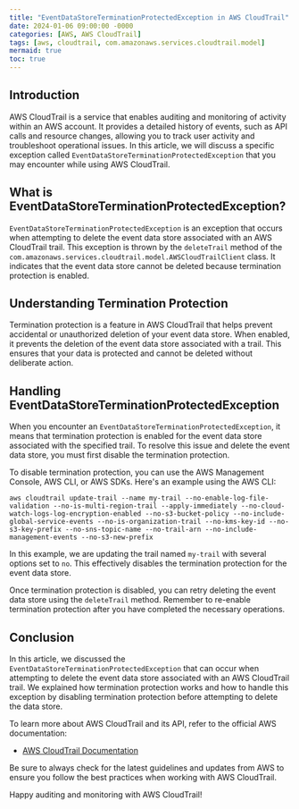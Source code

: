 ```yaml
---
title: "EventDataStoreTerminationProtectedException in AWS CloudTrail"
date: 2024-01-06 09:00:00 -0000
categories: [AWS, AWS CloudTrail]
tags: [aws, cloudtrail, com.amazonaws.services.cloudtrail.model]
mermaid: true
toc: true
---
```



## Introduction

AWS CloudTrail is a service that enables auditing and monitoring of activity within an AWS account. It provides a detailed history of events, such as API calls and resource changes, allowing you to track user activity and troubleshoot operational issues. In this article, we will discuss a specific exception called `EventDataStoreTerminationProtectedException` that you may encounter while using AWS CloudTrail.

## What is EventDataStoreTerminationProtectedException?

`EventDataStoreTerminationProtectedException` is an exception that occurs when attempting to delete the event data store associated with an AWS CloudTrail trail. This exception is thrown by the `deleteTrail` method of the `com.amazonaws.services.cloudtrail.model.AWSCloudTrailClient` class. It indicates that the event data store cannot be deleted because termination protection is enabled.

## Understanding Termination Protection

Termination protection is a feature in AWS CloudTrail that helps prevent accidental or unauthorized deletion of your event data store. When enabled, it prevents the deletion of the event data store associated with a trail. This ensures that your data is protected and cannot be deleted without deliberate action.

## Handling EventDataStoreTerminationProtectedException

When you encounter an `EventDataStoreTerminationProtectedException`, it means that termination protection is enabled for the event data store associated with the specified trail. To resolve this issue and delete the event data store, you must first disable the termination protection.

To disable termination protection, you can use the AWS Management Console, AWS CLI, or AWS SDKs. Here's an example using the AWS CLI:

```shell
aws cloudtrail update-trail --name my-trail --no-enable-log-file-validation --no-is-multi-region-trail --apply-immediately --no-cloud-watch-logs-log-encryption-enabled --no-s3-bucket-policy --no-include-global-service-events --no-is-organization-trail --no-kms-key-id --no-s3-key-prefix --no-sns-topic-name --no-trail-arn --no-include-management-events --no-s3-new-prefix
```

In this example, we are updating the trail named `my-trail` with several options set to `no`. This effectively disables the termination protection for the event data store.

Once termination protection is disabled, you can retry deleting the event data store using the `deleteTrail` method. Remember to re-enable termination protection after you have completed the necessary operations.

## Conclusion

In this article, we discussed the `EventDataStoreTerminationProtectedException` that can occur when attempting to delete the event data store associated with an AWS CloudTrail trail. We explained how termination protection works and how to handle this exception by disabling termination protection before attempting to delete the data store.

To learn more about AWS CloudTrail and its API, refer to the official AWS documentation:

- [AWS CloudTrail Documentation](https://docs.aws.amazon.com/cloudtrail/index.html)

Be sure to always check for the latest guidelines and updates from AWS to ensure you follow the best practices when working with AWS CloudTrail.

Happy auditing and monitoring with AWS CloudTrail!